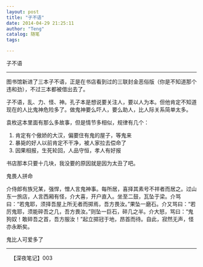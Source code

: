 ```yaml
---
layout: post
title: "子不语"
date: 2014-04-29 21:25:11
author: "Teng"
catalog: 随笔
tags: 

---
```

子不语

---------------------------------------------------------------------------------

图书馆新进了三本子不语，正是在书店看到过的三联封金恶俗版（你是不知道那个违和劲），不过三本都被借出去了。

子不语，乱、力、怪、神。孔子本是想说要关注人，要以人为本。但他肯定不知道现在的人比鬼神危险多了。做鬼神要么吓人，要么助人，比人际关系简单太多。

袁枚这本里面有那么多故事，但是情节多相似，规律有几个：

1.  肯定有个傲娇的大汉，偏要住有鬼的屋子，等鬼来
2.  暴毙的好人以前肯定不干净，被人家拉去偿命了
3.  因果相报，生死轮回，人品守恒，孝人有好报

书店那本只要十几块，我没要的原因就是因为太丑了吧。

鬼畏人拼命

介侍郎有族兄某，强悍，憎人言鬼神事。每所居，喜择其素号不祥者而居之。过山东一旅店，人言西厢有怪，介大喜，开户直入。坐至二鼓，瓦坠于梁。介骂曰：“若鬼耶，须择吾屋上所无者而掷焉，吾方畏汝。”果坠一磨石。介又骂曰：“若厉鬼耶，须能碎吾之几，吾方畏汝。”则坠一巨石，碎几之半。介大怒，骂曰：“鬼狗奴！敢碎吾之首，吾方服汝！”起立掷冠于地，昂首而待。自此，寂然无声，怪亦永断矣。

鬼比人可爱多了

----------------------------------------------------------------------------------------------------

   【深夜笔记】003